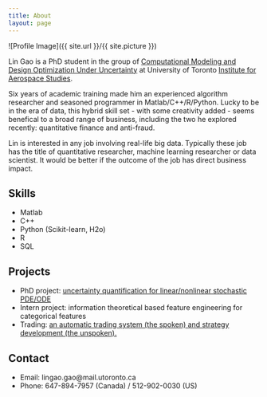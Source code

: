```yaml
---
title: About
layout: page
---
```

![Profile Image]({{ site.url }}/{{ site.picture }})

<p>Lin Gao is a PhD student in the group of <a href="http://arrow.utias.utoronto.ca/~pbn/">Computational Modeling and Design Optimization Under Uncertainty</a> at University of Toronto <a href="http://www.utias.utoronto.ca/">Institute for Aerospace Studies</a>.</p>

<p>Six years of academic training made him an experienced algorithm researcher and seasoned programmer in Matlab/C++/R/Python. Lucky to be in the era of data, this hybrid skill set - with some creativity added - seems benefical to a broad range of business, including the two he explored recently: quantitative finance and anti-fraud.</p>

<p>Lin is interested in any job involving real-life big data. Typically these job has the title of quantitative researcher, machine learning researcher or data scientist. It would be better if the outcome of the job has direct business impact.</p>

<h2>Skills</h2>

<ul class="skill-list">
        <li>Matlab</li>
        <li>C++</li>
        <li>Python (Scikit-learn, H2o)</li>
        <li>R</li>
        <li>SQL</li>
</ul>

<h2>Projects</h2>

<ul>
	<li>PhD project: <a href="https://lingao.ca/phd/">uncertainty quantification for linear/nonlinear stochastic PDE/ODE</a></li>
        <li>Intern project: information theoretical based feature engineering for categorical features</li>
        <li>Trading: <a href="https://lingao.ca/trading">an automatic trading system (the spoken) and strategy development (the unspoken).</a></li>
</ul>

<h2>Contact</h2>

<ul>
        <li>Email: lingao.gao@mail.utoronto.ca </li>
	<li>Phone: 647-894-7957 (Canada) / 512-902-0030 (US) </li>
</ul>
